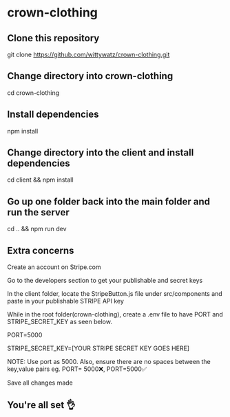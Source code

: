 # crown-clothing

## Clone this repository
git clone https://github.com/wittywatz/crown-clothing.git

## Change directory into crown-clothing
cd crown-clothing

## Install dependencies
npm install

## Change directory into the client and install dependencies
cd client && npm install

## Go up one folder back into the main folder and run the server
cd .. && npm run dev

## Extra concerns
Create an account on Stripe.com 

Go to the developers section to get your publishable and secret keys

In the client folder, locate the StripeButton.js file under src/components and paste in your publishable STRIPE API key

While in the root folder(crown-clothing), create a .env file to have PORT and STRIPE_SECRET_KEY as seen below. 

PORT=5000 

STRIPE_SECRET_KEY=[YOUR STRIPE SECRET KEY GOES HERE]

NOTE: Use port as 5000. Also, ensure there are no spaces between the key,value pairs eg. PORT=    5000❌, PORT=5000✅

Save all changes made

## You're all set 👌
